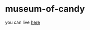 ﻿# museum-of-candy
 you can live [here](https://shyamsundharkunduru-brs.github.io/museum-of-candy/)
